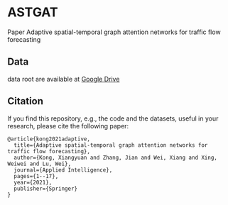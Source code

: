 # ASTGAT
Paper Adaptive spatial-temporal graph attention networks for traffic flow forecasting

## Data
data root are available at [Google Drive](https://drive.google.com/drive/folders/1TWEgSL7Zd4U-Le_6PEYxYXGb2ltBQYep?usp=sharing)

## Citation

If you find this repository, e.g., the code and the datasets, useful in your research, please cite the following paper:
```
@article{kong2021adaptive,
  title={Adaptive spatial-temporal graph attention networks for traffic flow forecasting},
  author={Kong, Xiangyuan and Zhang, Jian and Wei, Xiang and Xing, Weiwei and Lu, Wei},
  journal={Applied Intelligence},
  pages={1--17},
  year={2021},
  publisher={Springer}
}
```
